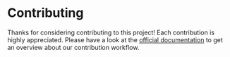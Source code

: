 # Contributing

Thanks for considering contributing to this project! Each contribution is
highly appreciated. Please have a look at the [official documentation][1]
to get an overview about our contribution workflow.

[1]: https://project-builder.cps-it.de/contributing/workflow.html
